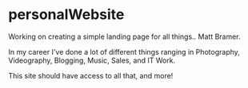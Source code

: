 # personalWebsite
Working on creating a simple landing page for all things.. Matt Bramer.

In my career I've done a lot of different things ranging in Photography, Videography, Blogging, Music, Sales, and IT Work. 

This site should have access to all that, and more! 
